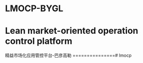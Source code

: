 LMOCP-BYGL
===============

Lean market-oriented operation control platform  
===============

精益市场化应用管控平台-巴彦高勒
===============# lmocp
